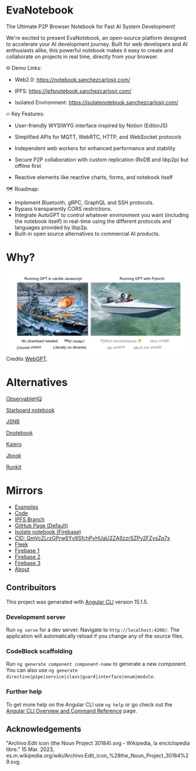 # EvaNotebook
The Ultimate P2P Browser Notebook for Fast AI System Development!

We're excited to present EvaNotebook, an open-source platform designed to accelerate your AI development journey. Built for web developers and AI enthusiasts alike, this powerful notebook makes it easy to create and collaborate on projects in real time, directly from your browser.

🌐 Demo Links:
* Web2.0: https://notebook.sanchezcarlosjr.com/
    
* IPFS: https://ipfsnotebook.sanchezcarlosjr.com/
    
* Isolated Environment: https://isolatenotebook.sanchezcarlosjr.com/

🔥 Key Features:
* User-friendly WYSIWYG interface inspired by Notion (EditorJS)
    
* Simplified APIs for MQTT, WebRTC, HTTP, and WebSocket protocols
    
* Independent web workers for enhanced performance and stability
    
* Secure P2P collaboration with custom replication (RxDB and libp2p) but offline first
    
* Reactive elements like reactive charts, forms, and notebook itself

🗺️ Roadmap:
* Implement Bluetooth, gRPC, GraphQL and SSH protocols.
* Bypass transparently CORS restrictions. 
* Integrate AutoGPT to control whatever environment you want (including the notebook itself) in real-time using the different protocols and languages provided by libp2p.
* Built-in open source alternatives to commercial AI products.

# Why?
![webGPT](https://raw.githubusercontent.com/0hq/WebGPT/main/other/misc/header.png)
Credits [WebGPT](https://github.com/0hq/WebGPT).

# Alternatives
[ObservableHQ](https://observablehq.com/)

[Starboard notebook](https://github.com/gzuidhof/starboard-notebook)

[JSNB](https://github.com/gopi-suvanam/jsnb)

[Dnotebook](https://dnotebook.jsdata.org/getting-started)

[Kajero](https://github.com/JoelOtter/kajero)

[Jbook](https://jbook.qiushiyan.dev/)

[Runkit](https://runkit.com/)

# Mirrors
- [Examples](https://github.com/sanchezcarlosjr/javascript-notebook/issues/1)
- [Code](https://github.com/sanchezcarlosjr/javascript-notebook/)
- [IPFS Branch](https://ipfsnotebook.sanchezcarlosjr.com/)
- [GitHub Page (Default)](https://notebook.sanchezcarlosjr.com/)
- [Isolate notebook (Firebase)](https://isolatenotebook.sanchezcarlosjr.com/)
- [CID: QmVcZLrzGPrw6Yv9SfchPvHUaU2ZA6zzrSZPy2FZysZp7x](https://ipfs.io/ipfs/QmVcZLrzGPrw6Yv9SfchPvHUaU2ZA6zzrSZPy2FZysZp7x)
- [Fleek](https://billowing-dawn-4565.on.fleek.co/)
- [Firebase 1](https://n.sanchezcarlosjr.com/)
- [Firebase 2](https://evanotebook.web.app/)
- [Firebase 3](https://evanotebook.firebaseapp.com/)
- [About](https://carlos-eduardo-sanchez-torres.sanchezcarlosjr.com/Assisting-dementia-patients-with-the-Embodied-Voice-Assistant-Eva-Simulator-9aade1ebef9948acafba73d834b19d0b)

## Contribuitors
This project was generated with [Angular CLI](https://github.com/angular/angular-cli) version 15.1.5.

### Development server

Run `ng serve` for a dev server. Navigate to `http://localhost:4200/`. The application will automatically reload if you change any of the source files.

### CodeBlock scaffolding

Run `ng generate component component-name` to generate a new component. You can also use `ng generate directive|pipe|service|class|guard|interface|enum|module`.

### Further help

To get more help on the Angular CLI use `ng help` or go check out the [Angular CLI Overview and Command Reference](https://angular.io/cli) page.

## Acknowledgements
"Archivo:Edit icon (the Noun Project 30184).svg - Wikipedia, la enciclopedia libre." 15 Mar. 2023, es.m.wikipedia.org/wiki/Archivo:Edit_icon_%28the_Noun_Project_30184%29.svg.
